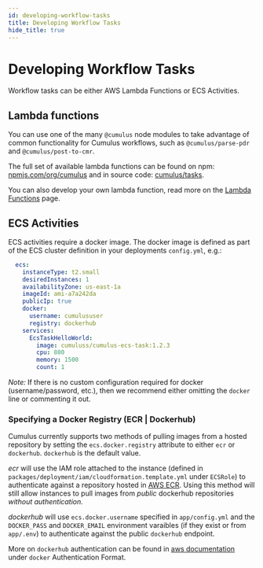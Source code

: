 ```yaml
---
id: developing-workflow-tasks
title: Developing Workflow Tasks
hide_title: true
---
```


# Developing Workflow Tasks
Workflow tasks can be either AWS Lambda Functions or ECS Activities.

## Lambda functions

You can use one of the many `@cumulus` node modules to take advantage of common functionality for Cumulus workflows, such as `@cumulus/parse-pdr` and `@cumulus/post-to-cmr`.

The full set of available lambda functions can be found on npm: [npmjs.com/org/cumulus](https://www.npmjs.com/org/cumulus) and in source code: [cumulus/tasks](https://github.com/nasa/cumulus/tree/master/tasks).

You can also develop your own lambda function, read more on the [Lambda Functions](workflows/lambda.md) page.

## ECS Activities

ECS activities require a docker image. The docker image is defined as part of the ECS cluster definition in your deployments `config.yml`, e.g.:

```yaml
  ecs:
    instanceType: t2.small
    desiredInstances: 1
    availabilityZone: us-east-1a
    imageId: ami-a7a242da
    publicIp: true
    docker:
      username: cumulususer
      registry: dockerhub
    services:
      EcsTaskHelloWorld:
        image: cumuluss/cumulus-ecs-task:1.2.3
        cpu: 800
        memory: 1500
        count: 1
```
*Note:* If there is no custom configuration required for docker (username/password, etc.), then we recommend either omitting the `docker` line or commenting it out.

### Specifying a Docker Registry (ECR | Dockerhub)

Cumulus currently supports two methods of pulling images from a hosted repository by setting the `ecs.docker.registry` attribute to either `ecr` or `dockerhub`. `dockerhub` is the default value.

*ecr* will use the IAM role attached to the instance (defined in `packages/deployment/iam/cloudformation.template.yml` under `ECSRole`) to authenticate against a repository hosted in [AWS ECR](https://docs.aws.amazon.com/AmazonECR/latest/userguide/what-is-ecr.html). Using this method will still allow instances to pull images from *public* dockerhub repositories *without authentication.*

*dockerhub* will use `ecs.docker.username` specified in `app/config.yml` and the `DOCKER_PASS` and `DOCKER_EMAIL` environment varaibles (if they exist or from `app/.env`) to authenticate against the public `dockerhub` endpoint.

More on `dockerhub` authentication can be found in [aws documentation](https://docs.aws.amazon.com/AmazonECS/latest/developerguide/private-auth-container-instances.html) under `docker` Authentication Format.
